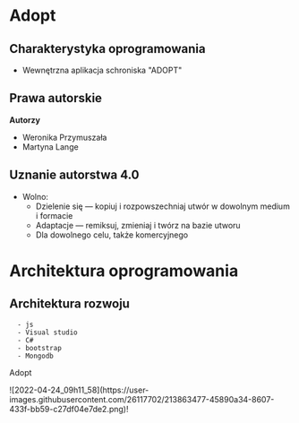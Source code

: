 # Adopt


## Charakterystyka oprogramowania
- Wewnętrzna aplikacja schroniska "ADOPT"


## Prawa autorskie
**Autorzy**

- Weronika Przymuszała
- Martyna Lange

## Uznanie autorstwa 4.0
 - Wolno:
      - Dzielenie się — kopiuj i rozpowszechniaj utwór w dowolnym medium i formacie
      - Adaptacje — remiksuj, zmieniaj i twórz na bazie utworu
      - Dla dowolnego celu, także komercyjnego

# Architektura oprogramowania
## Architektura rozwoju
      - js
      - Visual studio
      - C#
      - bootstrap
      - Mongodb


<p>Adopt</p>
![2022-04-24_09h11_58](https://user-images.githubusercontent.com/26117702/213863477-45890a34-8607-433f-bb59-c27df04e7de2.png)!

